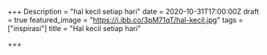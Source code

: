 +++
Description = "hal kecil setiap hari"
date = 2020-10-31T17:00:00Z
draft = true
featured_image = "https://i.ibb.co/3pM71qT/hal-kecil.jpg"
tags = ["inspirasi"]
title = "Hal kecil setiap hari"

+++
